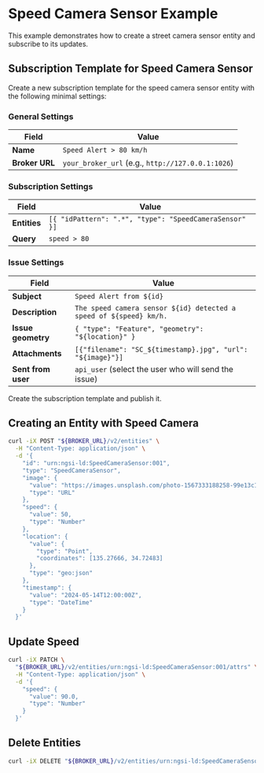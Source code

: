 # Speed Camera Sensor Example

This example demonstrates how to create a street camera sensor entity and
subscribe to its updates.

## Subscription Template for Speed Camera Sensor

Create a new subscription template for the speed camera sensor entity with the
following minimal settings:

### General Settings

| Field             | Value                                                     |
|-------------------|-----------------------------------------------------------|
| **Name**          | `Speed Alert > 80 km/h`                                   |
| **Broker URL**    | `your_broker_url` (e.g., `http://127.0.0.1:1026`)         |

### Subscription Settings

| Field               | Value                                                   |
|---------------------|---------------------------------------------------------|
| **Entities**        | `[{ "idPattern": ".*", "type": "SpeedCameraSensor" }]`  |
| **Query**           | `speed > 80`                                            |

### Issue Settings

| Field             | Value                                                     |
|-------------------|-----------------------------------------------------------|
| **Subject**       | `Speed Alert from ${id}`                                  |
| **Description**   | `The speed camera sensor ${id} detected a speed of ${speed} km/h.`|
| **Issue geometry**| `{ "type": "Feature", "geometry": "${location}" }`        |
| **Attachments**   | `[{"filename": "SC_${timestamp}.jpg", "url": "${image}"}]`|
| **Sent from user**| `api_user` (select the user who will send the issue)      |

Create the subscription template and publish it.

## Creating an Entity with Speed Camera

```bash
curl -iX POST "${BROKER_URL}/v2/entities" \
  -H "Content-Type: application/json" \
  -d '{
    "id": "urn:ngsi-ld:SpeedCameraSensor:001",
    "type": "SpeedCameraSensor",
    "image": {
      "value": "https://images.unsplash.com/photo-1567333188258-99e13c119241%3Fw%3D640",
      "type": "URL"
    },
    "speed": {
      "value": 50,
      "type": "Number"
    },
    "location": {
      "value": {
        "type": "Point",
        "coordinates": [135.27666, 34.72483]
      },
      "type": "geo:json"
    },
    "timestamp": {
      "value": "2024-05-14T12:00:00Z",
      "type": "DateTime"
    }
  }'
```

## Update Speed

```bash
curl -iX PATCH \
  "${BROKER_URL}/v2/entities/urn:ngsi-ld:SpeedCameraSensor:001/attrs" \
  -H "Content-Type: application/json" \
  -d '{
    "speed": {
      "value": 90.0,
      "type": "Number"
    }
  }'
```

## Delete Entities

```bash
curl -iX DELETE "${BROKER_URL}/v2/entities/urn:ngsi-ld:SpeedCameraSensor:001"
```
